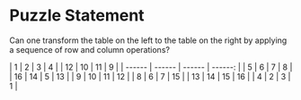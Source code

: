 # Puzzle Statement
Can one transform the table on the left to the table on the right by applying a sequence of row and column operations?

| 1      | 2      | 3      | 4       |                    | 12 | 10 | 11 | 9  |
| ------ | ------ | ------ | ------: |
| 5      | 6      | 7      | 8       |                    | 16 | 14 | 5  | 13 |
| 9      | 10     | 11     | 12      |                    | 8  | 6  | 7  | 15 |
| 13     | 14     | 15     | 16      |                    | 4  | 2  | 3  | 1  |
